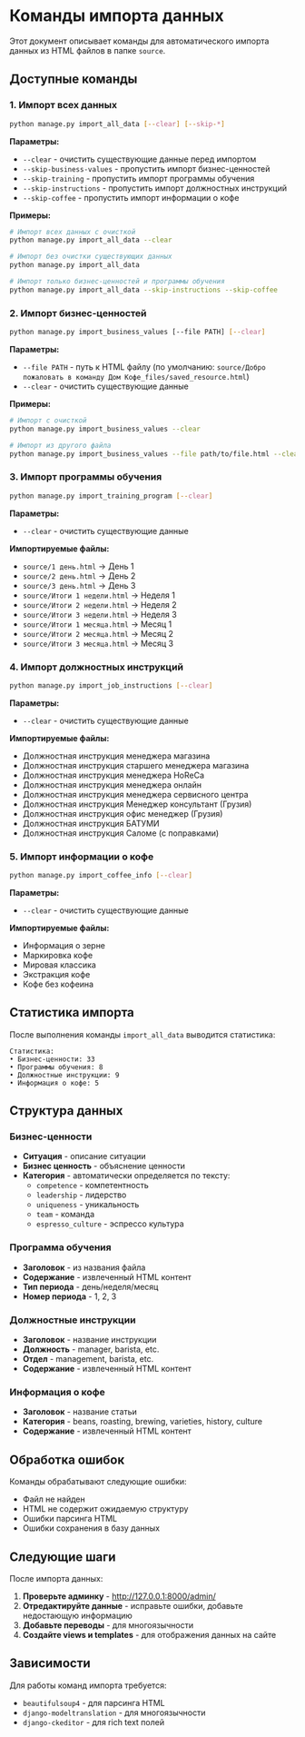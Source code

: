 # Команды импорта данных

Этот документ описывает команды для автоматического импорта данных из HTML файлов в папке `source`.

## Доступные команды

### 1. Импорт всех данных
```bash
python manage.py import_all_data [--clear] [--skip-*]
```

**Параметры:**
- `--clear` - очистить существующие данные перед импортом
- `--skip-business-values` - пропустить импорт бизнес-ценностей
- `--skip-training` - пропустить импорт программы обучения
- `--skip-instructions` - пропустить импорт должностных инструкций
- `--skip-coffee` - пропустить импорт информации о кофе

**Примеры:**
```bash
# Импорт всех данных с очисткой
python manage.py import_all_data --clear

# Импорт без очистки существующих данных
python manage.py import_all_data

# Импорт только бизнес-ценностей и программы обучения
python manage.py import_all_data --skip-instructions --skip-coffee
```

### 2. Импорт бизнес-ценностей
```bash
python manage.py import_business_values [--file PATH] [--clear]
```

**Параметры:**
- `--file PATH` - путь к HTML файлу (по умолчанию: `source/Добро пожаловать в команду Дом Кофе_files/saved_resource.html`)
- `--clear` - очистить существующие данные

**Примеры:**
```bash
# Импорт с очисткой
python manage.py import_business_values --clear

# Импорт из другого файла
python manage.py import_business_values --file path/to/file.html --clear
```

### 3. Импорт программы обучения
```bash
python manage.py import_training_program [--clear]
```

**Параметры:**
- `--clear` - очистить существующие данные

**Импортируемые файлы:**
- `source/1 день.html` → День 1
- `source/2 день.html` → День 2
- `source/3 день.html` → День 3
- `source/Итоги 1 недели.html` → Неделя 1
- `source/Итоги 2 недели.html` → Неделя 2
- `source/Итоги 3 недели.html` → Неделя 3
- `source/Итоги 1 месяца.html` → Месяц 1
- `source/Итоги 2 месяца.html` → Месяц 2
- `source/Итоги 3 месяца.html` → Месяц 3

### 4. Импорт должностных инструкций
```bash
python manage.py import_job_instructions [--clear]
```

**Параметры:**
- `--clear` - очистить существующие данные

**Импортируемые файлы:**
- Должностная инструкция менеджера магазина
- Должностная инструкция старшего менеджера магазина
- Должностная инструкция менеджера HoReCa
- Должностная инструкция менеджера онлайн
- Должностная инструкция менеджера сервисного центра
- Должностная инструкция Менеджер консультант (Грузия)
- Должностная инструкция офис менеджер (Грузия)
- Должностная инструкция БАТУМИ
- Должностная инструкция Саломе (с поправками)

### 5. Импорт информации о кофе
```bash
python manage.py import_coffee_info [--clear]
```

**Параметры:**
- `--clear` - очистить существующие данные

**Импортируемые файлы:**
- Информация о зерне
- Маркировка кофе
- Мировая классика
- Экстракция кофе
- Кофе без кофеина

## Статистика импорта

После выполнения команды `import_all_data` выводится статистика:

```
Статистика:
• Бизнес-ценности: 33
• Программы обучения: 8
• Должностные инструкции: 9
• Информация о кофе: 5
```

## Структура данных

### Бизнес-ценности
- **Ситуация** - описание ситуации
- **Бизнес ценность** - объяснение ценности
- **Категория** - автоматически определяется по тексту:
  - `competence` - компетентность
  - `leadership` - лидерство
  - `uniqueness` - уникальность
  - `team` - команда
  - `espresso_culture` - эспрессо культура

### Программа обучения
- **Заголовок** - из названия файла
- **Содержание** - извлеченный HTML контент
- **Тип периода** - день/неделя/месяц
- **Номер периода** - 1, 2, 3

### Должностные инструкции
- **Заголовок** - название инструкции
- **Должность** - manager, barista, etc.
- **Отдел** - management, barista, etc.
- **Содержание** - извлеченный HTML контент

### Информация о кофе
- **Заголовок** - название статьи
- **Категория** - beans, roasting, brewing, varieties, history, culture
- **Содержание** - извлеченный HTML контент

## Обработка ошибок

Команды обрабатывают следующие ошибки:
- Файл не найден
- HTML не содержит ожидаемую структуру
- Ошибки парсинга HTML
- Ошибки сохранения в базу данных

## Следующие шаги

После импорта данных:

1. **Проверьте админку** - http://127.0.0.1:8000/admin/
2. **Отредактируйте данные** - исправьте ошибки, добавьте недостающую информацию
3. **Добавьте переводы** - для многоязычности
4. **Создайте views и templates** - для отображения данных на сайте

## Зависимости

Для работы команд импорта требуется:
- `beautifulsoup4` - для парсинга HTML
- `django-modeltranslation` - для многоязычности
- `django-ckeditor` - для rich text полей
